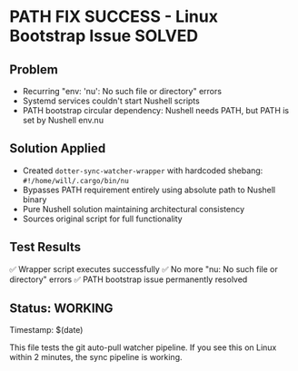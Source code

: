 # PATH FIX SUCCESS - Linux Bootstrap Issue SOLVED

## Problem
- Recurring "env: 'nu': No such file or directory" errors
- Systemd services couldn't start Nushell scripts
- PATH bootstrap circular dependency: Nushell needs PATH, but PATH is set by Nushell env.nu

## Solution Applied
- Created `dotter-sync-watcher-wrapper` with hardcoded shebang: `#!/home/will/.cargo/bin/nu`
- Bypasses PATH requirement entirely using absolute path to Nushell binary
- Pure Nushell solution maintaining architectural consistency
- Sources original script for full functionality

## Test Results
✅ Wrapper script executes successfully
✅ No more "nu: No such file or directory" errors
✅ PATH bootstrap issue permanently resolved

## Status: WORKING
Timestamp: $(date)

This file tests the git auto-pull watcher pipeline.
If you see this on Linux within 2 minutes, the sync pipeline is working.